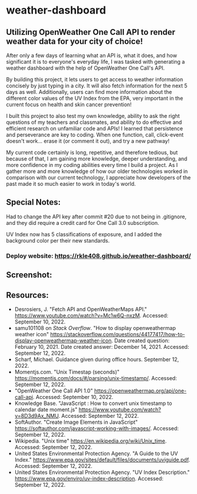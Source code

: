 # weather-dashboard

## Utilizing OpenWeather One Call API to render weather data for your city of choice!
After only a few days of learning what an API is, what it does, and how significant it is to everyone's everyday life, I was tasked with generating a weather dashboard with the help of OpenWeather One Call's API. 

By building this project, it lets users to get access to weather information concisely by just typing in a city. It will also fetch information for the next 5 days as well. Additionally, users can find more information about the different color values of the UV Index from the EPA, very important in the current focus on health and skin cancer prevention!

I built this project to also test my own knowledge, ability to ask the right questions of my teachers and classmates, and ability to do effective and efficient research on unfamiliar code and APIs! I learned that persistence and perseverance are key to coding. When one function, call, click-event doesn't work... erase it (or comment it out), and try a new pathway! 

My current code certainly is long, repetitive, and therefore tedious, but because of that, I am gaining more knowledge, deeper understanding, and more confidence in my coding abilities every time I build a project. As I gather more and more knowledge of how our older technologies worked in comparison with our current technology, I appreciate how developers of the past made it so much easier to work in today's world.

## Special Notes:
Had to change the API key after commit #20 due to not being in .gitignore, and they did require a credit card for One Call 3.0 subscription.

UV Index now has 5 classifications of exposure, and I added the background color per their new standards.

### Deploy website: <https://rkle408.github.io/weather-dashboard/>

## Screenshot:


## Resources:
- Desrosiers, J. "Fetch API and OpenWeatherMaps API." <https://www.youtube.com/watch?v=Mc1w6Q-nxzM>. Accessed: September 10, 2022.
- samu101108 on <i>Stack Overflow</i>. "How to display openweathermap weather icon" <https://stackoverflow.com/questions/44177417/how-to-display-openweathermap-weather-icon>. Date created question: February 10, 2021. Date created answer: December 14, 2021. Accessed: September 12, 2022.
- Scharf, Michael. Guidance given during office hours. September 12, 2022.
- Momentjs.com. "Unix Timestap (seconds)" <https://momentjs.com/docs/#/parsing/unix-timestamp/>. Accessed: September 12, 2022.
- "OpenWeather One Call API 1.0" <https://openweathermap.org/api/one-call-api>. Accessed: September 10, 2022.
- Knowledge Base. "JavaScript : How to convert unix timestamp to calendar date moment.js" <https://www.youtube.com/watch?v=8D3d9Ax_NMU>. Accessed: September 12, 2022.
- SoftAuthor. "Create Image Elements in JavaScript" <https://softauthor.com/javascript-working-with-images/>. Accessed: September 12, 2022.
- Wikipedia. "Unix time" <https://en.wikipedia.org/wiki/Unix_time>. Accessed: September 12, 2022.
- United States Environmental Protection Agency. "A Guide to the UV Index." <https://www.epa.gov/sites/default/files/documents/uviguide.pdf>. Accessed: September 12, 2022.
- United States Environmental Protection Agency. "UV Index Description." <https://www.epa.gov/enviro/uv-index-description>. Accessed: September 12, 2022.